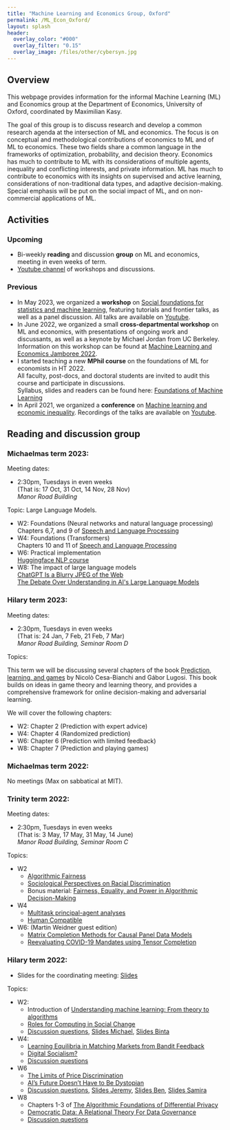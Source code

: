 ```yaml
---
title: "Machine Learning and Economics Group, Oxford"
permalink: /ML_Econ_Oxford/
layout: splash
header:
  overlay_color: "#000"
  overlay_filter: "0.15"
  overlay_image: /files/other/cybersyn.jpg
---
```


## Overview

This webpage provides information for the informal Machine Learning (ML) and Economics group at the Department of Economics, University of Oxford, coordinated by Maximilian Kasy.

The goal of this group is to discuss research and develop a common research agenda at the intersection of ML and economics.
The focus is on conceptual and methodological contributions of economics to ML and of ML to economics.
These two fields share a common language in the frameworks of optimization, probability, and decision theory.
Economics has much to contribute to ML with its considerations of multiple agents, inequality and conflicting interests, and private information.
ML has much to contribute to economics with its insights on supervised and active learning, considerations of non-traditional data types, and adaptive decision-making.
Special emphasis will be put on the social impact of ML, and on non-commercial applications of ML.


## Activities

### Upcoming

- Bi-weekly **reading** and discussion **group** on ML and economics, meeting in even weeks of term.
- [Youtube channel](https://www.youtube.com/channel/UCB3VHmtU-Acta1o0wbzWaag/videos) of workshops and discussions.


### Previous


- In May 2023, we organized a **workshop** on [Social foundations for statistics and machine learning](https://maxkasy.github.io/home/social_foundations_workshop/), featuring tutorials and frontier talks, as well as a panel discussion. All talks are available on [Youtube](https://www.youtube.com/channel/UCB3VHmtU-Acta1o0wbzWaag/videos).
- In June 2022, we organized a small **cross-departmental workshop** on ML and economics, with presentations of ongoing work and discussants, as well as a keynote by Michael Jordan from UC Berkeley. 
Information on this workshop can be found at [Machine Learning and Economics Jamboree 2022](https://maxkasy.github.io/home/ML_Econ_Oxford/Jamboree_2022/).
- I started teaching a new **MPhil course** on the foundations of ML for economists in HT 2022.  
All faculty, post-docs, and doctoral students are invited to audit this course and participate in discussions.  
Syllabus, slides and readers can be found here:
[Foundations of Machine Learning](https://maxkasy.github.io/home/ML_Oxford_2023/)
- In April 2021, we organized a **conference** on [Machine learning and economic inequality](https://maxkasy.github.io/home/ML_inequality_conference/). Recordings of the talks are available on [Youtube](https://www.youtube.com/channel/UCB3VHmtU-Acta1o0wbzWaag/videos).

## Reading and discussion group

### Michaelmas term 2023:

Meeting dates: 

- 2:30pm, Tuesdays in even weeks  
(That is: 17 Oct, 31 Oct, 14 Nov, 28 Nov)  
*Manor Road Building*  

Topic: Large Language Models.

- W2: Foundations (Neural networks and natural language processing)  
  Chapters 6,7, and 9 of [Speech and Language Processing](https://web.stanford.edu/~jurafsky/slp3/)
- W4: Foundations (Transformers)  
  Chapters 10 and 11 of [Speech and Language Processing](https://web.stanford.edu/~jurafsky/slp3/)
- W6: Practical implementation  
  [Huggingface NLP course](https://huggingface.co/learn/nlp-course/)
- W8: The impact of large language models  
  [ChatGPT Is a Blurry JPEG of the Web](https://www.newyorker.com/tech/annals-of-technology/chatgpt-is-a-blurry-jpeg-of-the-web)  
  [The Debate Over Understanding in AI's Large Language Models](https://arxiv.org/abs/2210.13966)


### Hilary term 2023:

Meeting dates: 

- 2:30pm, Tuesdays in even weeks  
(That is: 24 Jan, 7 Feb, 21 Feb, 7 Mar)  
*Manor Road Building, Seminar Room D*  

Topics:

This term we will be discussing several chapters of the book [Prediction, learning, and games](https://cesa-bianchi.di.unimi.it/predbook/) by Nicolò Cesa-Bianchi and Gábor Lugosi. This book builds on ideas in game theory and learning theory, and provides a comprehensive framework for online decision-making and adversarial learning.

We will cover the following chapters:

- W2: Chapter 2 (Prediction with expert advice)
- W4: Chapter 4 (Randomized prediction)
- W6: Chapter 6 (Prediction with limited feedback)
- W8: Chapter 7 (Prediction and playing games)



### Michaelmas term 2022:

No meetings (Max on sabbatical at MIT).


### Trinity term 2022:

Meeting dates:  

- 2:30pm, Tuesdays in even weeks  
(That is: 3 May, 17 May, 31 May, 14 June)  
*Manor Road Building, Seminar Room C*  

Topics:

- W2
  - [Algorithmic Fairness](/home/files/other/ML_Econ_Oxford/Pessach_Shmueli.pdf)
  - [Sociological Perspectives on Racial Discrimination](/home/files/other/ML_Econ_Oxford/sociological_discrimination.pdf)
  - Bonus material: [Fairness, Equality, and Power in Algorithmic Decision-Making](/home/files/other/ML_Econ_Oxford/Abebe_Kasy.pdf)
- W4
  - [Multitask principal-agent analyses](/home/files/other/ML_Econ_Oxford/Holmstrom_Milgrom.pdf)
  - [Human Compatible](/home/files/other/ML_Econ_Oxford/human_compatible.pdf)
- W6: (Martin Weidner guest edition)  
  - [Matrix Completion Methods for Causal Panel Data Models](/home/files/other/ML_Econ_Oxford/matrix_completion.pdf)  
  - [Reevaluating COVID-19 Mandates using Tensor Completion](/home/files/other/ML_Econ_Oxford/mask_mandates.pdf)  


### Hilary term 2022:

- Slides for the coordinating meeting: [Slides](/home/files/other/ML_Econ_Oxford/ML_Econ_organizing_slides.pdf)  

Topics:  

- W2:
  - Introduction of [Understanding machine learning: From theory to algorithms](
https://www.cs.huji.ac.il/~shais/UnderstandingMachineLearning/understanding-machine-learning-theory-algorithms.pdf)
  - [Roles for Computing in Social Change](/home/files/other/ML_Econ_Oxford/computing_social_change.pdf)
  - [Discussion questions](/home/files/other/ML_Econ_Oxford/Discussion_questions_1.pdf), [Slides Michael](/home/files/other/ML_Econ_Oxford/Michael_slides_ML_textbook.pdf), [Slides Binta](/home/files/other/ML_Econ_Oxford/Binta_slides_roles_computing.pdf)
- W4:
  - [Learning Equilibria in Matching Markets from Bandit Feedback](/home/files/other/ML_Econ_Oxford/learning_equilibria.pdf)
  - [Digital Socialism?](/home/files/other/ML_Econ_Oxford/digital_socialism.pdf)
  - [Discussion questions](/home/files/other/ML_Econ_Oxford/Discussion_questions_2.pdf)  
- W6
  - [The Limits of Price Discrimination](/home/files/other/ML_Econ_Oxford/limits-price-discrimination.pdf)
  - [AI’s Future Doesn’t Have to Be Dystopian](https://bostonreview.net/forum/science-nature/daron-acemoglu-redesigning-ai)
  - [Discussion questions](/home/files/other/ML_Econ_Oxford/Discussion_questions_3.pdf), 
  [Slides Jeremy](/home/files/other/ML_Econ_Oxford/Jeremy_slides_pricediscrimination.pdf),
  [Slides Ben](/home/files/other/ML_Econ_Oxford/Ben_slides_dystopian.pdf),
[Slides Samira](/home/files/other/ML_Econ_Oxford/Samira_slides_dystopian.pdf)
- W8
  - Chapters 1-3 of [The Algorithmic Foundations of Differential Privacy](/home/files/other/ML_Econ_Oxford/differential_privacy.pdf)
  - [Democratic Data: A Relational Theory For Data Governance](/home/files/other/ML_Econ_Oxford/relational_data_governance.pdf)
  - [Discussion questions](/home/files/other/ML_Econ_Oxford/Discussion_questions_4.pdf)  

<!-- ## Affiliates

### Faculty

- Abigail Adams-Prassl: [Website](https://abiadams.com/)
- Jeremias Adams-Prassl: [Website](https://www.magd.ox.ac.uk/member-of-staff/jeremias-prassl/)
- Frank DiTraglia: [Website](https://ditraglia.com), [Code](https://github.com/fditraglia)
- Edith Elkind: [Website](http://www.cs.ox.ac.uk/people/edith.elkind/)
- Paul Goldberg: [Website](http://www.cs.ox.ac.uk/people/paul.goldberg/index1.html)
- Maximilian Kasy: [Website](https://maxkasy.github.io/home/), [Code](https://maxkasy.github.io/home/code-and-apps/)  
- Margaryta Klymak: [Website](https://sites.google.com/view/margarytaklymak)
- Anders Kock: [Website](https://sites.google.com/site/andersbkock/)
- Pantelis Koutroumpis: [Website](https://www.oxfordmartin.ox.ac.uk/people/dr-pantelis-koutroumpis/)
- Nathaniel Lane: [Website](http://nathanlane.info), [Code](https://github.com/nathanlane)
- Jeremy Large: [Website](https://github.com/jeremy-large), [Code](https://github.com/jeremy-large)
- Michael McMahon: [Website](mcmahonecon.com), [Code](https://github.com/mcmahonecon/)
- Barbara Petrongolo: [Website](https://sites.google.com/site/barbarapetrongolo/)
- Charles Rahal: [Website](crahal.github.io), [Code](https://github.com/crahal)
- Kevin Sheppard: [Website](https://www.kevinsheppard.com), [Code](https://github.com/bashtage)
- Alexander Teytelboym: [Website](https://t8el.com/)
- Severine Toussaert: [Website](http://severinetoussaert.com/)
- Martin Weidner: [Website](https://users.ox.ac.uk/~econ0610/)
- Frank Windmeijer: [Website](https://www.stats.ox.ac.uk/all-people/professor-frank-windmeijer/)
- Francesco Zanetti: [Website](https://users.ox.ac.uk/~wadh4073/)




### Post-docs

- Andrea Bernini	
- Christophe Gaillac: [Website](https://www.cgaillac.com/)
- Mathias Jensen: [Website](https://fjaellegaard.com/)
- Xiyu Jiao: [Website](https://sites.google.com/view/xiyujiao)
- Edwin Lock: [Website](edwinlock.com)
- Claudia Noack: [Website](https://claudianoack.github.io/)
- Ryan Rholes: [Website](ryanholes.com)
- Ning Zhang: [Website](https://sites.google.com/view/ningzhangecon)

 -->
